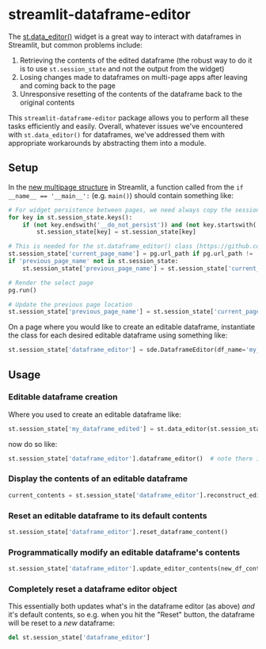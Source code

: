 # streamlit-dataframe-editor

The [st.data_editor()](https://docs.streamlit.io/library/advanced-features/dataframes) widget is a great way to interact with dataframes in Streamlit, but common problems include:

1. Retrieving the contents of the edited dataframe (the robust way to do it is to use `st.session_state` and not the output from the widget)
1. Losing changes made to dataframes on multi-page apps after leaving and coming back to the page
1. Unresponsive resetting of the contents of the dataframe back to the original contents

This `streamlit-dataframe-editor` package allows you to perform all these tasks efficiently and easily. Overall, whatever issues we've encountered with `st.data_editor()` for dataframes, we've addressed them with appropriate workarounds by abstracting them into a module.

## Setup

In the [new multipage structure](https://docs.streamlit.io/develop/concepts/multipage-apps/page-and-navigation) in Streamlit, a function called from the `if __name__ == '__main__':` (e.g. `main()`) should contain something like:

```python
# For widget persistence between pages, we need always copy the session state to itself, being careful with widgets that cannot be persisted, like st.data_editor() (where we use the "__do_not_persist" suffix to avoid persisting it)
for key in st.session_state.keys():
    if (not key.endswith('__do_not_persist')) and (not key.startswith('FormSubmitter:')):
        st.session_state[key] = st.session_state[key]

# This is needed for the st.dataframe_editor() class (https://github.com/andrew-weisman/streamlit-dataframe-editor) but is also useful for seeing where we are and where we've been
st.session_state['current_page_name'] = pg.url_path if pg.url_path != '' else 'Home'
if 'previous_page_name' not in st.session_state:
    st.session_state['previous_page_name'] = st.session_state['current_page_name']

# Render the select page
pg.run()

# Update the previous page location
st.session_state['previous_page_name'] = st.session_state['current_page_name']
```

On a page where you would like to create an editable dataframe, instantiate the class for each desired editable dataframe using something like:

```python
st.session_state['dataframe_editor'] = sde.DataframeEditor(df_name='my_dataframe', default_df_contents=pd.DataFrame({'a': [1, 2, 3], 'b': [4, 5, 6]}))
```

## Usage

### Editable dataframe creation

Where you used to create an editable dataframe like:

```python
st.session_state['my_dataframe_edited'] = st.data_editor(st.session_state['my_dataframe'])
```

now do so like:

```python
st.session_state['dataframe_editor'].dataframe_editor()  # note there is no return variable
```

### Display the contents of an editable dataframe

```python
current_contents = st.session_state['dataframe_editor'].reconstruct_edited_dataframe()
```

### Reset an editable dataframe to its default contents

```python
st.session_state['dataframe_editor'].reset_dataframe_content()
```

### Programmatically modify an editable dataframe's contents

```python
st.session_state['dataframe_editor'].update_editor_contents(new_df_contents=pd.DataFrame({'c': [11, 13], 'd': [14, 16]}))
```

### Completely reset a dataframe editor object

This essentially both updates what's in the dataframe editor (as above) *and* it's default contents, so e.g. when you hit the "Reset" button, the dataframe will be reset to a *new* dataframe:

```python
del st.session_state['dataframe_editor']
```
